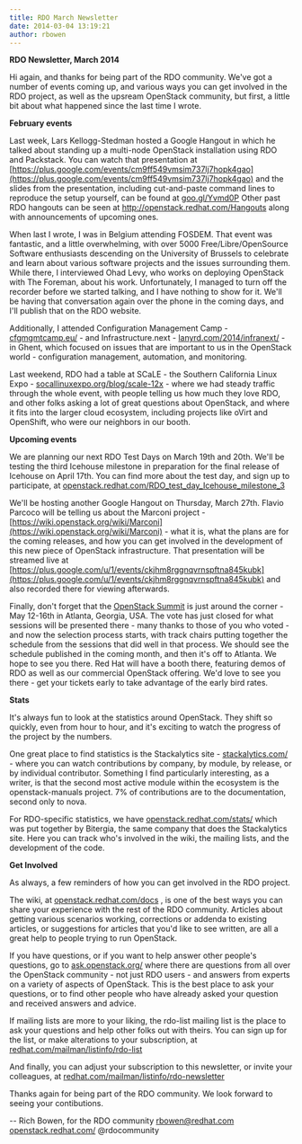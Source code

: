 ```yaml
---
title: RDO March Newsletter
date: 2014-03-04 13:19:21
author: rbowen
---
```


**RDO Newsletter, March 2014**

Hi again, and thanks for being part of the RDO community. We've got a number of events coming up, and various ways you can get involved in the RDO project, as well as the upsream OpenStack community, but first, a little bit about what happened since the last time I wrote.

**February events**

Last week, Lars Kellogg-Stedman hosted a Google Hangout in which he talked about standing up a multi-node OpenStack installation using RDO and Packstack. You can watch that presentation at  [https://plus.google.com/events/cm9ff549vmsim737lj7hopk4gao](https://plus.google.com/events/cm9ff549vmsim737lj7hopk4gao) and the slides from the presentation, including cut-and-paste command lines to reproduce the setup yourself, can be found at [goo.gl/Yvmd0P](http://goo.gl/Yvmd0P)  Other past RDO hangouts can be seen at http://openstack.redhat.com/Hangouts along with announcements of upcoming ones.

When last I wrote, I was in Belgium attending FOSDEM. That event was fantastic, and a little overwhelming, with over 5000 Free/Libre/OpenSource Software enthusiasts descending on the University of Brussels to celebrate and learn about various software projects and the issues surrounding them. While there, I interviewed Ohad Levy, who works on deploying OpenStack with The Foreman, about his work. Unfortunately, I managed to turn off the recorder before we started talking, and I have nothing to show for it. We'll be having that conversation again over the phone in the coming days, and I'll publish that on the RDO website.

Additionally, I attended Configuration Management Camp - [cfgmgmtcamp.eu/](http://cfgmgmtcamp.eu/) - and Infrastructure.next - [lanyrd.com/2014/infranext/](http://lanyrd.com/2014/infranext/) - in Ghent, which focused on issues that are important to us in the OpenStack world - configuration management, automation, and monitoring.

Last weekend, RDO had a table at SCaLE - the Southern California Linux Expo - [socallinuxexpo.org/blog/scale-12x](http://www.socallinuxexpo.org/blog/scale-12x) - where we had steady traffic through the whole event, with people telling us how much they love RDO, and other folks asking a lot of great questions about OpenStack, and where it fits into the larger cloud ecosystem, including projects like oVirt and OpenShift, who were our neighbors in our booth.

**Upcoming events**

We are planning our next RDO Test Days on March 19th and 20th. We'll be testing the third Icehouse milestone in preparation for the final release of Icehouse on April 17th. You can find more about the test day, and sign up to participate, at [openstack.redhat.com/RDO_test_day_Icehouse_milestone_3](http://openstack.redhat.com/RDO_test_day_Icehouse_milestone_3)

We'll be hosting another Google Hangout on Thursday, March 27th. Flavio Parcoco will be telling us about the Marconi project - [https://wiki.openstack.org/wiki/Marconi](https://wiki.openstack.org/wiki/Marconi) - what it is, what the plans are for the coming releases, and how you can get involved in the development of this new piece of OpenStack infrastructure. That presentation will be streamed live at [https://plus.google.com/u/1/events/ckjhm8rggnqvrnspftna845kubk](https://plus.google.com/u/1/events/ckjhm8rggnqvrnspftna845kubk) and also recorded there for viewing afterwards.

Finally, don't forget that the [OpenStack Summit](https://www.openstack.org/summit/openstack-summit-atlanta-2014/) is just around the corner - May 12-16th in Atlanta, Georgia, USA. The vote has just closed for what sessions will be presented there - many thanks to those of you who voted - and now the selection process starts, with track chairs putting together the schedule from the sessions that did well in that process. We should see the schedule published in the coming month, and then it's off to Atlanta. We hope to see you there. Red Hat will have a booth there, featuring demos of RDO as well as our commercial OpenStack offering. We'd love to see you there - get your tickets early to take advantage of the early bird rates.

**Stats**

It's always fun to look at the statistics around OpenStack. They shift so quickly, even from hour to hour, and it's exciting to watch the progress of the project by the numbers.

One great place to find statistics is the Stackalytics site - [stackalytics.com/](http://www.stackalytics.com/) - where you can watch contributions by company, by module, by release, or by individual contributor. Something I find particularly interesting, as a writer, is that the second most active module within the ecosystem is the openstack-manuals project. 7% of contributions are to the documentation, second only to nova.

For RDO-specific statistics, we have [openstack.redhat.com/stats/](http://openstack.redhat.com/stats/) which was put together by Bitergia, the same company that does the Stackalytics site. Here you can track who's involved in the wiki, the mailing lists, and the development of the code.

**Get Involved**

As always, a few reminders of how you can get involved in the RDO project.

The wiki, at [openstack.redhat.com/docs](http://rdoproject.org/documentation) , is one of the best ways you can share your experience with the rest of the RDO community. Articles about getting various scenarios working, corrections or addenda to existing articles, or suggestions for articles that you'd like to see written, are all a great help to people trying to run OpenStack.

If you have questions, or if you want to help answer other people's questions, go to [ask.openstack.org/](http://ask.openstack.org/) where there are questions from all over the OpenStack community - not just RDO users - and answers from experts on a variety of aspects of OpenStack. This is the best place to ask your questions, or to find other people who have already asked your question and received answers and advice.

If mailing lists are more to your liking, the rdo-list mailing list is the place to ask your questions and help other folks out with theirs. You can sign up for the list, or make alterations to your subscription, at [redhat.com/mailman/listinfo/rdo-list](http://www.redhat.com/mailman/listinfo/rdo-list)

And finally, you can adjust your subscription to this newsletter, or invite your colleagues, at [redhat.com/mailman/listinfo/rdo-newsletter](http://www.redhat.com/mailman/listinfo/rdo-newsletter)

Thanks again for being part of the RDO community. We look forward to seeing your contibutions.

-- 
Rich Bowen, for the RDO community
rbowen@redhat.com
[openstack.redhat.com/](http://openstack.redhat.com/)
@rdocommunity
